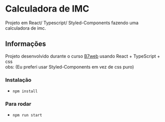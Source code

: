 # Calculadora de IMC

Projeto em React/ Typescript/ Styled-Components fazendo uma calculadora de imc.

## Informações
Projeto desenvolvido durante o curso [B7web](https://b7web.com.br) usando React + TypeScript + css <br/> 
obs: (Eu preferi usar Styled-Components em vez de css puro)

### Instalação
- `npm install`

### Para rodar
- `npm run start`



